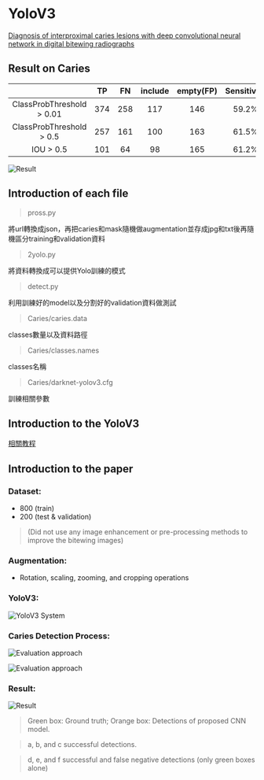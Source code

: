 # YoloV3
[Diagnosis of interproximal caries lesions with deep convolutional neural network in digital bitewing radiographs](https://www.researchgate.net/publication/352757579_Diagnosis_of_interproximal_caries_lesions_with_deep_convolutional_neural_network_in_digital_bitewing_radiographs "link")

## Result on Caries

|  | TP | FN | include | empty(FP) |  Sensitivity |   Precision |   F1 |
|:----------:|:----------:|:----------:|:----------:|:----------:|:----------:|:----------:|:----------:|
| ClassProbThreshold > 0.01 | 374 | 258 | 117 | 146 | 59.2% | 71.9% | 64.9% |
| ClassProbThreshold > 0.5 | 257 | 161 | 100 | 163 | 61.5% | 61.2% | 61.3% |
| IOU > 0.5 | 101 | 64 | 98 | 165 | 61.2% | 38% | 46.9% |

![Result](https://github.com/jasonyeong/CariesDetection/blob/master/YoloV3/Result.jpg?raw=true "Result")


## Introduction of each file

> pross.py

將url轉換成json，再把caries和mask隨機做augmentation並存成jpg和txt後再隨機區分training和validation資料

> 2yolo.py

將資料轉換成可以提供Yolo訓練的模式

> detect.py

利用訓練好的model以及分割好的validation資料做測試

> Caries/caries.data

classes數量以及資料路徑

> Caries/classes.names

classes名稱

> Caries/darknet-yolov3.cfg

訓練相關參數

## Introduction to the YoloV3
[相關教程](https://learnopencv.com/training-yolov3-deep-learning-based-custom-object-detector/ "link")

## Introduction to the paper

### Dataset:	

* 800 (train)
* 200 (test & validation)
> (Did not use any image enhancement or pre-processing methods to improve the bitewing images)

### Augmentation:	

* Rotation, scaling, zooming, and cropping operations

### YoloV3:

![YoloV3 System](https://www.researchgate.net/publication/352757579/figure/fig1/AS:1038791984812032@1624678717512/Architecture-of-the-YOLO-based-CAA-system_W640.jpg "YoloV3 System")

### Caries Detection Process:

![Evaluation approach](https://www.researchgate.net/publication/352757579/figure/fig3/AS:1038815154171914@1624684241943/Scheme-of-the-proposed-YOLO-based-CAA-system_W640.jpg "Evaluation approach")

![Evaluation approach](https://www.researchgate.net/publication/352757579/figure/fig5/AS:1038815170936832@1624684245242/Evaluation-approach-of-the-proposed-system_W640.jpg "Evaluation approach")

### Result:

![Result](https://www.researchgate.net/publication/352757579/figure/fig7/AS:1038815187697669@1624684249625/The-green-box-represents-the-ground-truth-while-the-orange-box-represents-the-detections_W640.jpg "Result")

> Green box: Ground truth; Orange box: Detections of proposed CNN model. 

> a, b, and c successful detections. 

> d, e, and f successful and false negative detections (only green boxes alone)
